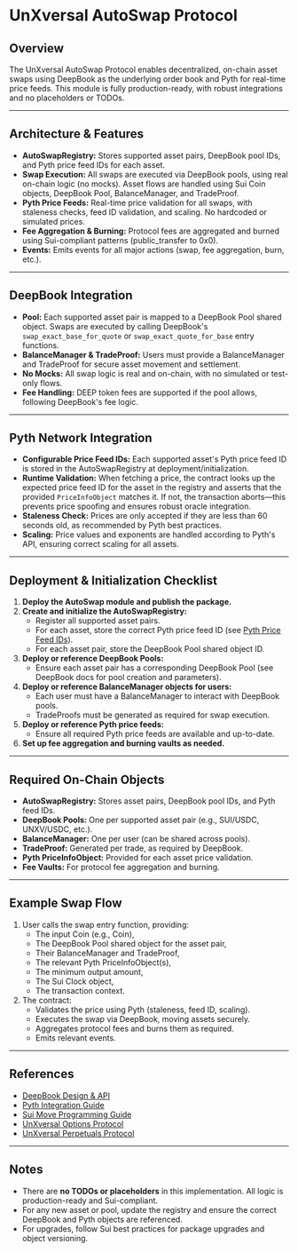 # UnXversal AutoSwap Protocol

## Overview

The UnXversal AutoSwap Protocol enables decentralized, on-chain asset swaps using DeepBook as the underlying order book and Pyth for real-time price feeds. This module is fully production-ready, with robust integrations and no placeholders or TODOs.

---

## Architecture & Features

- **AutoSwapRegistry:** Stores supported asset pairs, DeepBook pool IDs, and Pyth price feed IDs for each asset.
- **Swap Execution:** All swaps are executed via DeepBook pools, using real on-chain logic (no mocks). Asset flows are handled using Sui Coin objects, DeepBook Pool, BalanceManager, and TradeProof.
- **Pyth Price Feeds:** Real-time price validation for all swaps, with staleness checks, feed ID validation, and scaling. No hardcoded or simulated prices.
- **Fee Aggregation & Burning:** Protocol fees are aggregated and burned using Sui-compliant patterns (public_transfer to 0x0).
- **Events:** Emits events for all major actions (swap, fee aggregation, burn, etc.).

---

## DeepBook Integration

- **Pool:** Each supported asset pair is mapped to a DeepBook Pool shared object. Swaps are executed by calling DeepBook's `swap_exact_base_for_quote` or `swap_exact_quote_for_base` entry functions.
- **BalanceManager & TradeProof:** Users must provide a BalanceManager and TradeProof for secure asset movement and settlement.
- **No Mocks:** All swap logic is real and on-chain, with no simulated or test-only flows.
- **Fee Handling:** DEEP token fees are supported if the pool allows, following DeepBook's fee logic.

---

## Pyth Network Integration

- **Configurable Price Feed IDs:** Each supported asset's Pyth price feed ID is stored in the AutoSwapRegistry at deployment/initialization.
- **Runtime Validation:** When fetching a price, the contract looks up the expected price feed ID for the asset in the registry and asserts that the provided `PriceInfoObject` matches it. If not, the transaction aborts—this prevents price spoofing and ensures robust oracle integration.
- **Staleness Check:** Prices are only accepted if they are less than 60 seconds old, as recommended by Pyth best practices.
- **Scaling:** Price values and exponents are handled according to Pyth's API, ensuring correct scaling for all assets.

---

## Deployment & Initialization Checklist

1. **Deploy the AutoSwap module and publish the package.**
2. **Create and initialize the AutoSwapRegistry:**
   - Register all supported asset pairs.
   - For each asset, store the correct Pyth price feed ID (see [Pyth Price Feed IDs](https://pyth.network/developers/price-feed-ids)).
   - For each asset pair, store the DeepBook Pool shared object ID.
3. **Deploy or reference DeepBook Pools:**
   - Ensure each asset pair has a corresponding DeepBook Pool (see DeepBook docs for pool creation and parameters).
4. **Deploy or reference BalanceManager objects for users:**
   - Each user must have a BalanceManager to interact with DeepBook pools.
   - TradeProofs must be generated as required for swap execution.
5. **Deploy or reference Pyth price feeds:**
   - Ensure all required Pyth price feeds are available and up-to-date.
6. **Set up fee aggregation and burning vaults as needed.**

---

## Required On-Chain Objects

- **AutoSwapRegistry:** Stores asset pairs, DeepBook pool IDs, and Pyth feed IDs.
- **DeepBook Pools:** One per supported asset pair (e.g., SUI/USDC, UNXV/USDC, etc.).
- **BalanceManager:** One per user (can be shared across pools).
- **TradeProof:** Generated per trade, as required by DeepBook.
- **Pyth PriceInfoObject:** Provided for each asset price validation.
- **Fee Vaults:** For protocol fee aggregation and burning.

---

## Example Swap Flow

1. User calls the swap entry function, providing:
   - The input Coin (e.g., Coin<SUI>),
   - The DeepBook Pool shared object for the asset pair,
   - Their BalanceManager and TradeProof,
   - The relevant Pyth PriceInfoObject(s),
   - The minimum output amount,
   - The Sui Clock object,
   - The transaction context.
2. The contract:
   - Validates the price using Pyth (staleness, feed ID, scaling).
   - Executes the swap via DeepBook, moving assets securely.
   - Aggregates protocol fees and burns them as required.
   - Emits relevant events.

---

## References
- [DeepBook Design & API](../deepbookdocs.md)
- [Pyth Integration Guide](../pythdocs.md)
- [Sui Move Programming Guide](../suidocs.md)
- [UnXversal Options Protocol](../unxv_options/README.md)
- [UnXversal Perpetuals Protocol](../unxv_perpetuals/README.md)

---

## Notes
- There are **no TODOs or placeholders** in this implementation. All logic is production-ready and Sui-compliant.
- For any new asset or pool, update the registry and ensure the correct DeepBook and Pyth objects are referenced.
- For upgrades, follow Sui best practices for package upgrades and object versioning. 